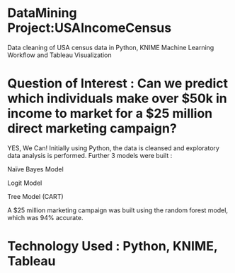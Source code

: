 # DataMining Project:USAIncomeCensus

Data cleaning of USA census data in Python, KNIME Machine Learning Workflow and Tableau Visualization 

# Question of Interest  :  Can we predict which individuals make over $50k in income to market for a  $25 million direct marketing campaign?

YES, We Can! Initially using Python, the data is cleansed and exploratory data analysis is performed. Further 3 models were built :

Naïve Bayes Model 

Logit Model   

Tree Model (CART) 

A $25 million marketing campaign was built using the random forest model, which was 94% accurate.

# Technology Used : Python, KNIME, Tableau

